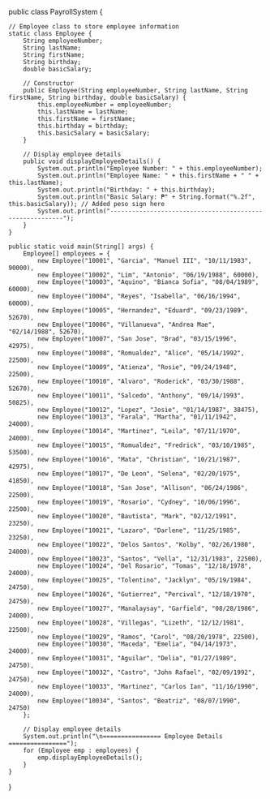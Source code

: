 public class PayrollSystem {

    // Employee class to store employee information
    static class Employee {
        String employeeNumber;
        String lastName;
        String firstName;
        String birthday;
        double basicSalary;

        // Constructor
        public Employee(String employeeNumber, String lastName, String firstName, String birthday, double basicSalary) {
            this.employeeNumber = employeeNumber;
            this.lastName = lastName;
            this.firstName = firstName;
            this.birthday = birthday;
            this.basicSalary = basicSalary;
        }

        // Display employee details
        public void displayEmployeeDetails() {
            System.out.println("Employee Number: " + this.employeeNumber);
            System.out.println("Employee Name: " + this.firstName + " " + this.lastName);
            System.out.println("Birthday: " + this.birthday);
            System.out.println("Basic Salary: ₱" + String.format("%.2f", this.basicSalary)); // Added peso sign here
            System.out.println("---------------------------------------------------------");
        }
    }

    public static void main(String[] args) {
        Employee[] employees = {
            new Employee("10001", "Garcia", "Manuel III", "10/11/1983", 90000),
            new Employee("10002", "Lim", "Antonio", "06/19/1988", 60000),
            new Employee("10003", "Aquino", "Bianca Sofia", "08/04/1989", 60000),
            new Employee("10004", "Reyes", "Isabella", "06/16/1994", 60000),
            new Employee("10005", "Hernandez", "Eduard", "09/23/1989", 52670),
            new Employee("10006", "Villanueva", "Andrea Mae", "02/14/1988", 52670),
            new Employee("10007", "San Jose", "Brad", "03/15/1996", 42975),
            new Employee("10008", "Romualdez", "Alice", "05/14/1992", 22500),
            new Employee("10009", "Atienza", "Rosie", "09/24/1948", 22500),
            new Employee("10010", "Alvaro", "Roderick", "03/30/1988", 52670),
            new Employee("10011", "Salcedo", "Anthony", "09/14/1993", 50825),
            new Employee("10012", "Lopez", "Josie", "01/14/1987", 38475),
            new Employee("10013", "Farala", "Martha", "01/11/1942", 24000),
            new Employee("10014", "Martinez", "Leila", "07/11/1970", 24000),
            new Employee("10015", "Romualdez", "Fredrick", "03/10/1985", 53500),
            new Employee("10016", "Mata", "Christian", "10/21/1987", 42975),
            new Employee("10017", "De Leon", "Selena", "02/20/1975", 41850),
            new Employee("10018", "San Jose", "Allison", "06/24/1986", 22500),
            new Employee("10019", "Rosario", "Cydney", "10/06/1996", 22500),
            new Employee("10020", "Bautista", "Mark", "02/12/1991", 23250),
            new Employee("10021", "Lazaro", "Darlene", "11/25/1985", 23250),
            new Employee("10022", "Delos Santos", "Kolby", "02/26/1980", 24000),
            new Employee("10023", "Santos", "Vella", "12/31/1983", 22500),
            new Employee("10024", "Del Rosario", "Tomas", "12/18/1978", 24000),
            new Employee("10025", "Tolentino", "Jacklyn", "05/19/1984", 24750),
            new Employee("10026", "Gutierrez", "Percival", "12/18/1970", 24750),
            new Employee("10027", "Manalaysay", "Garfield", "08/28/1986", 24000),
            new Employee("10028", "Villegas", "Lizeth", "12/12/1981", 22500),
            new Employee("10029", "Ramos", "Carol", "08/20/1978", 22500),
            new Employee("10030", "Maceda", "Emelia", "04/14/1973", 24000),
            new Employee("10031", "Aguilar", "Delia", "01/27/1989", 24750),
            new Employee("10032", "Castro", "John Rafael", "02/09/1992", 24750),
            new Employee("10033", "Martinez", "Carlos Ian", "11/16/1990", 24000),
            new Employee("10034", "Santos", "Beatriz", "08/07/1990", 24750)
        };

        // Display employee details
        System.out.println("\n================ Employee Details ================");
        for (Employee emp : employees) {
            emp.displayEmployeeDetails();
        }
    }
}
